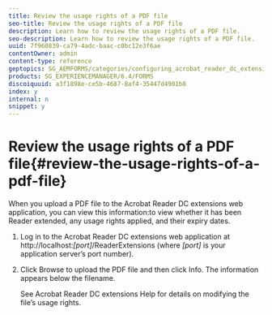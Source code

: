 ```yaml
---
title: Review the usage rights of a PDF file
seo-title: Review the usage rights of a PDF file
description: Learn how to review the usage rights of a PDF file.
seo-description: Learn how to review the usage rights of a PDF file.
uuid: 7f960839-ca79-4adc-baac-c0bc12e3f6ae
contentOwner: admin
content-type: reference
geptopics: SG_AEMFORMS/categories/configuring_acrobat_reader_dc_extensions
products: SG_EXPERIENCEMANAGER/6.4/FORMS
discoiquuid: a3f1898e-ce5b-4687-8af4-35447d4901b8
index: y
internal: n
snippet: y
---
```


# Review the usage rights of a PDF file{#review-the-usage-rights-of-a-pdf-file}

When you upload a PDF file to the Acrobat Reader DC extensions web application, you can view this information:to view whether it has been Reader extended, any usage rights applied, and their expiry dates.

1. Log in to the Acrobat Reader DC extensions web application at http://localhost:*[port]*/ReaderExtensions (where *[port]* is your application server’s port number).
1. Click Browse to upload the PDF file and then click Info. The information appears below the filename.

   See Acrobat Reader DC extensions Help for details on modifying the file’s usage rights.

